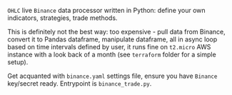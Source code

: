 `OHLC` live `Binance` data processor written in Python: define your own indicators, strategies, trade methods. 

This is definitely not the best way: too expensive - pull data from Binance, convert it to Pandas dataframe, manipulate dataframe, all in async loop based on time intervals defined by user, it runs fine on `t2.micro` AWS instance with a look back of a month (see `terraform` folder for a simple setup).

Get acquanted with `binance.yaml` settings file, ensure you have `Binance` key/secret ready. Entrypoint is `binance_trade.py`. 

 